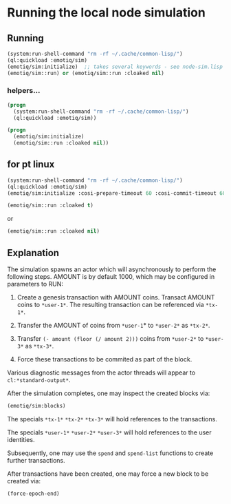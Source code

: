 # Running the local node simulation

## Running
```lisp
(system:run-shell-command "rm -rf ~/.cache/common-lisp/")
(ql:quickload :emotiq/sim)
(emotiq/sim:initialize)  ;; takes several keywords - see node-sim.lisp
(emotiq/sim::run) or (emotiq/sim::run :cloaked nil)
```    
### helpers...
```lisp
(progn
  (system:run-shell-command "rm -rf ~/.cache/common-lisp/")
  (ql:quickload :emotiq/sim))

(progn
  (emotiq/sim:initialize)
  (emotiq/sim::run :cloaked nil))
```    
## for pt linux
```lisp
(system:run-shell-command "rm -rf ~/.cache/common-lisp/")
(ql:quickload :emotiq/sim)
(emotiq/sim:initialize :cosi-prepare-timeout 60 :cosi-commit-timeout 60 :executive-threads 8)
```
```lisp
(emotiq/sim::run :cloaked t)
```
or
```lisp
(emotiq/sim::run :cloaked nil)
```

## Explanation    

The simulation spawns an actor which will asynchronously to perform
the following steps.  AMOUNT is by default 1000, which may be
configured in parameters to RUN:

  1.  Create a genesis transaction with AMOUNT coins.  Transact AMOUNT
      coins to `*user-1*`.  The resulting transaction can be referenced
      via `*tx-1*`.

  2.  Transfer the AMOUNT of coins from `*user-1`* to `*user-2*` as `*tx-2*`.

  3.  Transfer `(- amount (floor (/ amount 2)))` coins from `*user-2*` to
      `*user-3*` as `*tx-3*`.

  4.  Force these transactions to be commited as part of the block.

Various diagnostic messages from the actor threads will
appear to `cl:*standard-output*`.

After the simulation completes, one may inspect the created blocks
via:
```lisp
(emotiq/sim:blocks)
```

The specials `*tx-1*` `*tx-2*` `*tx-3*` will hold references to the
transactions.

The specials `*user-1*` `*user-2*` `*user-3*` will hold references to the
user identities.

Subsequently, one may use the `spend` and `spend-list` functions to
create further transactions.  

After transactions have been created, one may force a new block to be
created via:
```lisp
(force-epoch-end)
```
